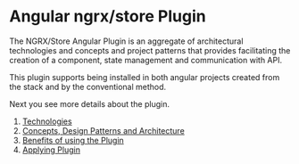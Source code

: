 # **Angular ngrx/store Plugin**

The NGRX/Store Angular Plugin is an aggregate of architectural technologies and concepts and project patterns that provides facilitating the creation of a component, state management and communication with API.

This plugin supports being installed in both angular projects created from the stack and by the conventional method.

Next you see more details about the plugin.

1. [Technologies](#plugin-core-technologies)
2. [Concepts, Design Patterns and Architecture](#what-are-the-capabilities-enabled)
3. [Benefits of using the Plugin](#what-are-the-benefits-of-using-java-spring-aws-sns-plugin)
4. [Applying Plugin](#applying-java-spring-aws-sns-plugin)
